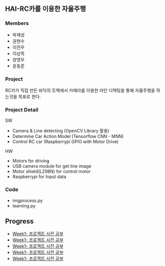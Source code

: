 ## HAI-RC카를 이용한 자율주행

### Members
- 박재성
- 권현수
- 이진우 
- 이상목
- 양영우
- 윤동준

### Project 
RC카가 직접 만든 바닥의 트랙에서 카메라를 이용한 라인 디텍팅을 통해 자율주행을 하는것을 목표로 한다.

### Project Detail
SW   
 - Camera & Line detecting (OpenCV Library 활용)
 - Determine Car Action Model (Tensorflow CNN - MNN)
 - Control RC car (Raspberrypi GPIO with Motor Drive)

HW
 - Motors for driving
 - USB camera module for get line image
 - Motor shield(L298N) for control motor
 - Raspberrypi for Input data

### Code
   - imgprocess.py
   - learning.py 
 ## Progress
 - [Week1- 프로젝트 사전 공부](/document/Week1.md)
 - [Week1- 프로젝트 사전 공부](/document/Week2.md) 
 - [Week1- 프로젝트 사전 공부](/document/Week3.md) 
 - [Week1- 프로젝트 사전 공부](/document/Week4.md) 
 - [Week1- 프로젝트 사전 공부](/document/Week5.md)  
 
 
 